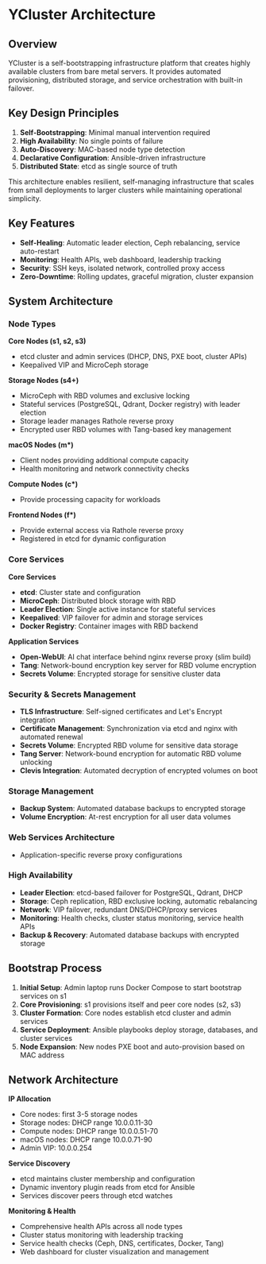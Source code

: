 # YCluster Architecture

## Overview

YCluster is a self-bootstrapping infrastructure platform that creates highly available clusters from bare metal servers. It provides automated provisioning, distributed storage, and service orchestration with built-in failover.

## Key Design Principles

1. **Self-Bootstrapping**: Minimal manual intervention required
2. **High Availability**: No single points of failure
3. **Auto-Discovery**: MAC-based node type detection
4. **Declarative Configuration**: Ansible-driven infrastructure
5. **Distributed State**: etcd as single source of truth

This architecture enables resilient, self-managing infrastructure that scales from small deployments to larger clusters while maintaining operational simplicity.

## Key Features

- **Self-Healing**: Automatic leader election, Ceph rebalancing, service auto-restart
- **Monitoring**: Health APIs, web dashboard, leadership tracking
- **Security**: SSH keys, isolated network, controlled proxy access
- **Zero-Downtime**: Rolling updates, graceful migration, cluster expansion

## System Architecture

### Node Types

**Core Nodes (s1, s2, s3)**
- etcd cluster and admin services (DHCP, DNS, PXE boot, cluster APIs)
- Keepalived VIP and MicroCeph storage

**Storage Nodes (s4+)**
- MicroCeph with RBD volumes and exclusive locking
- Stateful services (PostgreSQL, Qdrant, Docker registry) with leader election
- Storage leader manages Rathole reverse proxy
- Encrypted user RBD volumes with Tang-based key management

**macOS Nodes (m\*)**
- Client nodes providing additional compute capacity
- Health monitoring and network connectivity checks

**Compute Nodes (c\*)**
- Provide processing capacity for workloads

**Frontend Nodes (f\*)**
- Provide external access via Rathole reverse proxy
- Registered in etcd for dynamic configuration

### Core Services

**Core Services**
- **etcd**: Cluster state and configuration
- **MicroCeph**: Distributed block storage with RBD
- **Leader Election**: Single active instance for stateful services
- **Keepalived**: VIP failover for admin and storage services
- **Docker Registry**: Container images with RBD backend

**Application Services**
- **Open-WebUI**: AI chat interface behind nginx reverse proxy (slim build)
- **Tang**: Network-bound encryption key server for RBD volume encryption
- **Secrets Volume**: Encrypted storage for sensitive cluster data

### Security & Secrets Management
- **TLS Infrastructure**: Self-signed certificates and Let's Encrypt integration
- **Certificate Management**: Synchronization via etcd and nginx with automated renewal
- **Secrets Volume**: Encrypted RBD volume for sensitive data storage
- **Tang Server**: Network-bound encryption for automatic RBD volume unlocking
- **Clevis Integration**: Automated decryption of encrypted volumes on boot

### Storage Management
- **Backup System**: Automated database backups to encrypted storage
- **Volume Encryption**: At-rest encryption for all user data volumes

### Web Services Architecture
- Application-specific reverse proxy configurations

### High Availability

- **Leader Election**: etcd-based failover for PostgreSQL, Qdrant, DHCP
- **Storage**: Ceph replication, RBD exclusive locking, automatic rebalancing
- **Network**: VIP failover, redundant DNS/DHCP/proxy services
- **Monitoring**: Health checks, cluster status monitoring, service health APIs
- **Backup & Recovery**: Automated database backups with encrypted storage

## Bootstrap Process

1. **Initial Setup**: Admin laptop runs Docker Compose to start bootstrap services on s1
2. **Core Provisioning**: s1 provisions itself and peer core nodes (s2, s3)
3. **Cluster Formation**: Core nodes establish etcd cluster and admin services
4. **Service Deployment**: Ansible playbooks deploy storage, databases, and cluster services
5. **Node Expansion**: New nodes PXE boot and auto-provision based on MAC address

## Network Architecture

**IP Allocation**
- Core nodes: first 3-5 storage nodes
- Storage nodes: DHCP range 10.0.0.11-30
- Compute nodes: DHCP range 10.0.0.51-70
- macOS nodes: DHCP range 10.0.0.71-90
- Admin VIP: 10.0.0.254

**Service Discovery**
- etcd maintains cluster membership and configuration
- Dynamic inventory plugin reads from etcd for Ansible
- Services discover peers through etcd watches

**Monitoring & Health**
- Comprehensive health APIs across all node types
- Cluster status monitoring with leadership tracking
- Service health checks (Ceph, DNS, certificates, Docker, Tang)
- Web dashboard for cluster visualization and management

